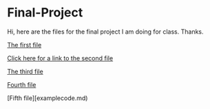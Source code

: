 # Final-Project
Hi, here are the files for the final project I am doing for class. Thanks. 

[The first file](First.md)

[Click here for a link to the second file](second.md)

[The third file](notablethings.md)

 [Fourth file](interesting.md)

[Fifth file][examplecode.md)
